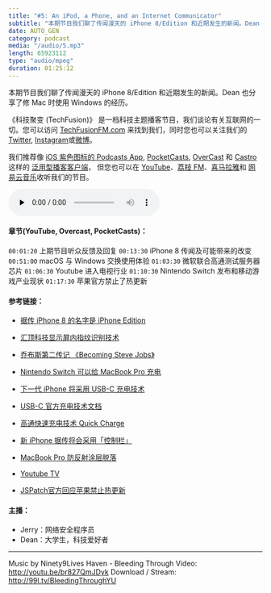 ```yaml
---
title: "#5: An iPod, a Phone, and an Internet Communicator"
subtitle: "本期节目我们聊了传闻漫天的 iPhone 8/Edition 和近期发生的新闻。Dean 也分享了修 Mac 时使用 Windows 的经历。"
date: AUTO_GEN
category: podcast
media: "/audio/5.mp3"
length: 65923112 
type: "audio/mpeg"
duration: 01:25:12
---
```


本期节目我们聊了传闻漫天的 iPhone 8/Edition 和近期发生的新闻。Dean 也分享了修 Mac 时使用 Windows 的经历。

《科技聚变 (TechFusion)》 是一档科技主题播客节目，我们谈论有关互联网的一切。您可以访问 [TechFusionFM.com](TechFusionFM.com) 来找到我们，同时您也可以关注我们的 [Twitter](http://twitter.com/TechFusionFM), [Instagram](https://www.instagram.com/techfusionfm/)或[微博](http://weibo.com/TechFusionFM)。

我们推荐像 [iOS 紫色图标的 Podcasts App](https://itunes.apple.com/cn/podcast/id1202658654), [PocketCasts](http://pca.st/podcast/28fcd200-cc7c-0134-10da-25324e2a541d), [OverCast](https://overcast.fm) 和 [Castro](http://supertop.co/castro/) 这样的 [泛用型播客客户端](https://techfusionfm.com/faq)， 但您也可以在 [YouTube](https://www.youtube.com/channel/UC6uvHf21Tjm5lepw6P2Ki-Q)、[荔枝 FM](https://www.lizhi.fm/1494013/)、[喜马拉雅](http://www.ximalaya.com/72456289/album/6648521)和 [网易云音乐](http://music.163.com/#/djradio?id=347498120)收听我们的节目。

<audio class="audioPlayer" controls preload="none" src="audio/5.mp3"></audio>

#### 章节(YouTube, Overcast, PocketCasts)：

```00:01:20``` 上期节目听众反馈及回复
```00:13:30``` iPhone 8 传闻及可能带来的改变
```00:51:00``` macOS 与 Windows 交换使用体验
```01:03:30``` 微软联合高通测试服务器芯片
```01:06:30``` Youtube 进入电视行业
```01:10:30``` Nintendo Switch 发布和移动游戏产业现状
```01:17:30``` 苹果官方禁止了热更新

#### 参考链接：

- [据传 iPhone 8 的名字是 iPhone Edition](https://www.macrumors.com/2017/03/08/iphone-8-iphone-edition-2017-launch/)
- [汇顶科技显示屏内指纹识别技术](http://g.pconline.com.cn/x/888/8888192.html)
- [乔布斯第二传记 《Becoming Steve Jobs》](https://en.wikipedia.org/wiki/Becoming_Steve_Jobs:_The_Evolution_of_a_Reckless_Upstart_into_a_Visionary_Leader)
- [Nintendo Switch 可以给 MacBook Pro 充电](https://www.macrumors.com/2017/03/02/nintendo-switch-usb-c-macbook-pro/)
- [下一代 iPhone 将采用 USB-C 充电技术](https://www.macrumors.com/2017/03/02/iphone-8-lightning-usb-c-power-delivery/)
- [USB-C 官方充电技术文档](http://www.usb.org/developers/powerdelivery/)
- [高通快速充电技术 Quick Charge](https://en.wikipedia.org/wiki/Quick_Charge)
- [新 iPhone 据传将会采用「控制栏」](https://www.macrumors.com/2017/03/05/how-home-button-function-bar-could-work-iphone-8/)
- [MacBook Pro 防反射涂层脱落](https://www.macrumors.com/2015/10/17/apple-mbp-ar-coating-quality-program-staingate/)

- [Youtube TV](https://tv.youtube.com/welcome/)
- [JSPatch官方回应苹果禁止热更新](http://jspatch.com/Docs/apple)

#### 主播：
- Jerry：网络安全程序员
- Dean：大学生，科技爱好者

---
Music by Ninety9Lives
Haven - Bleeding Through
Video: http://youtu.be/br827QmJDyk
Download / Stream: http://99l.tv/BleedingThroughYU
